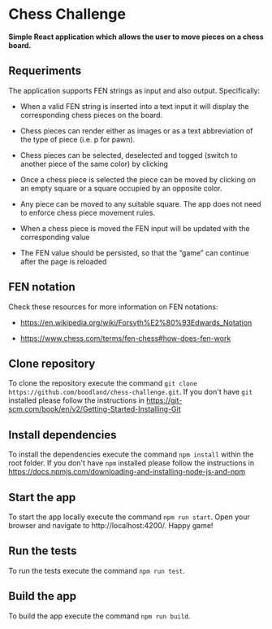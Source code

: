 # Chess Challenge

**Simple React application which allows the user to move pieces on a chess board.**

## Requeriments

The application supports FEN strings as input and also output. Specifically:

- When a valid FEN string is inserted into a text input it will display the corresponding chess pieces on the board.

- Chess pieces can render either as images or as a text abbreviation of the type of piece (i.e. p for pawn).

- Chess pieces can be selected, deselected and togged (switch to another piece of the same color) by clicking

- Once a chess piece is selected the piece can be moved by clicking on an empty square or a square occupied by an opposite color.

- Any piece can be moved to any suitable square. The app does not need to enforce chess piece movement rules.

- When a chess piece is moved the FEN input will be updated with the corresponding value

- The FEN value should be persisted, so that the “game” can continue after the page is reloaded

## FEN notation

Check these resources for more information on FEN notations:

- https://en.wikipedia.org/wiki/Forsyth%E2%80%93Edwards_Notation

- https://www.chess.com/terms/fen-chess#how-does-fen-work


## Clone repository

To clone the repository execute the command `git clone https://github.com/boodland/chess-challenge.git`. If you don't have `git` installed please follow the instructions in https://git-scm.com/book/en/v2/Getting-Started-Installing-Git

## Install dependencies

To install the dependencies execute the command `npm install` within the root folder. If you don't have `npm` installed please follow the instructions in https://docs.npmjs.com/downloading-and-installing-node-js-and-npm


## Start the app

To start the app locally execute the command `npm run start`. Open your browser and navigate to http://localhost:4200/. Happy game!


## Run the tests

To run the tests execute the command `npm run test`.


## Build the app

To build the app execute the command `npm run build`.